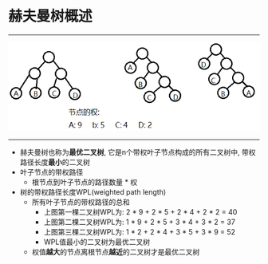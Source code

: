 # 赫夫曼树概述
---

![赫夫曼树](img/赫夫曼树概述.png)

---

- 赫夫曼树也称为**最优二叉树**, 它是n个带权叶子节点构成的所有二叉树中, 带权路径长度**最小**的二叉树
- 叶子节点的带权路径
  - 根节点到叶子节点的路径数量 * 权
- 树的带权路径长度WPL(weighted path length)
  - 所有叶子节点的带权路径的总和
    - 上图第一棵二叉树WPL为: 2 * 9 + 2 * 5 + 2 * 4 + 2 * 2 = 40
    - 上图第二棵二叉树WPL为: 1 * 9 + 2 * 5 + 3 * 4 + 3 * 2 = 37
    - 上图第三棵二叉树WPL为: 1 * 2 + 2 * 4 + 3 * 5 + 3 * 9 = 52
    - WPL值最小的二叉树为最优二叉树
  - 权值**越大**的节点离根节点**越近**的二叉树才是最优二叉树
